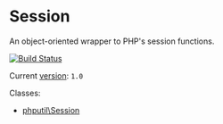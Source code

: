 # Session

An object-oriented wrapper to PHP's session functions.

[![Build Status](https://travis-ci.org/thiagodp/session.svg?branch=master)](https://travis-ci.org/thiagodp/session)

Current [version](http://semver.org/): `1.0`

Classes: 
* [phputil\Session](https://github.com/thiagodp/session/blob/master/lib/Session.php)
